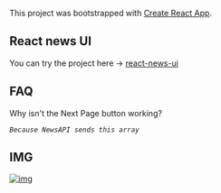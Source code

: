 This project was bootstrapped with [Create React App](https://github.com/facebook/create-react-app).

## React news UI

You can try the project here -> [react-news-ui](https://react-news-ui.herokuapp.com/)

## FAQ

Why isn't the Next Page button working?

_`Because NewsAPI sends this array`_

## IMG

[![img](https://downloader.disk.yandex.ru/preview/3ffefd84e3ae76ea7b17506e52465f109e86f7ffa3337c613c84988007edf6c3/5f7e2bc1/PZUIM7nhch-0bfCYsQYqhQSeOKhvdkRhNQUXENpjb8PkDTCwvjSgXY4XAd6fMsYAN10cjETGG9RXup5aFztWBA==?uid=0&filename=2020-10-07_21-57-24.png&disposition=inline&hash=&limit=0&content_type=image%2Fpng&tknv=v2&owner_uid=614872895&size=2048x2048 "img")](https://downloader.disk.yandex.ru/preview/3ffefd84e3ae76ea7b17506e52465f109e86f7ffa3337c613c84988007edf6c3/5f7e2bc1/PZUIM7nhch-0bfCYsQYqhQSeOKhvdkRhNQUXENpjb8PkDTCwvjSgXY4XAd6fMsYAN10cjETGG9RXup5aFztWBA==?uid=0&filename=2020-10-07_21-57-24.png&disposition=inline&hash=&limit=0&content_type=image%2Fpng&tknv=v2&owner_uid=614872895&size=2048x2048 "img")
